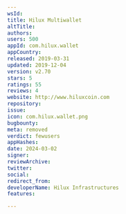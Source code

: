 ```yaml
---
wsId: 
title: Hilux Multiwallet
altTitle: 
authors: 
users: 500
appId: com.hilux.wallet
appCountry: 
released: 2019-03-31
updated: 2019-12-04
version: v2.70
stars: 5
ratings: 55
reviews: 4
website: http://www.hiluxcoin.com
repository: 
issue: 
icon: com.hilux.wallet.png
bugbounty: 
meta: removed
verdict: fewusers
appHashes: 
date: 2024-03-02
signer: 
reviewArchive: 
twitter: 
social: 
redirect_from: 
developerName: Hilux Infrastructures
features: 

---
```


